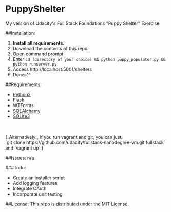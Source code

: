 # PuppyShelter
 My version of Udacity's Full Stack Foundations "Puppy Shelter" Exercise.





##Installation:
 1. **Install all requirements.**
 2. Download the contents of this repo.
 3. Open command prompt.
 4. Enter `cd [directory of your choice] && python puppy_populator.py && python runserver.py`
 6. Access http://localhost:5001/shelters
 7. Dones^^

##Requirements:
 * <a href="https://www.python.org/downloads/">Python2</a>
 * Flask
 * WTForms
 * <a href="http://www.sqlalchemy.org/">SQLAlchemy</a>
 * <a href="https://sqlite.org">SQLite3</a>

<br>
<br>(_Alternatively_, if you run vagrant and git, you can just:<br>
`git clone https://github.com/udacity/fullstack-nanodegree-vm.git fullstack`<br>
and `vagrant up`.)

##Issues:
 n/a

###Todo:
 * Create an installer script
 * Add logging features
 * Integrate OAuth
 * Incorporate unit testing 

##License:
This repo is distributed under the <a href="http://opensource.org/licenses/MIT">MIT License</a>.
